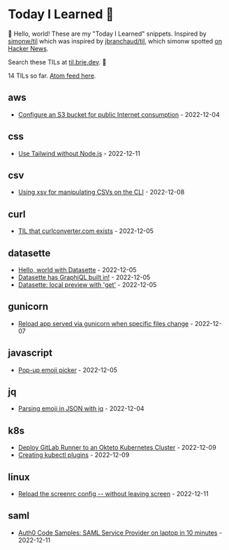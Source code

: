 # Today I Learned 🎒

👋 Hello, world! These are my  "Today I Learned" snippets. Inspired by [simonw/til](https://github.com/simonw/til) which was inspired by [jbranchaud/til](https://github.com/jbranchaud/til), which simonw spotted [on Hacker News](https://news.ycombinator.com/item?id=22908044).

Search these TILs at [til.brie.dev](https://til.brie.dev). 🚀  

<!-- count starts -->14<!-- count ends --> TILs so far. <a href="https://til.simonwillison.net/til/feed.atom">Atom feed here</a>.

<!-- index starts -->
## aws

* [Configure an S3 bucket for public Internet consumption](https://github.com/bbbbbrie/til/blob/main/aws/configure-s3-web.md) - 2022-12-04

## css

* [Use Tailwind without  Node.js](https://github.com/bbbbbrie/til/blob/main/css/use-tailwind-without-node-js.md) - 2022-12-11

## csv

* [Using xsv for manipulating CSVs on the CLI](https://github.com/bbbbbrie/til/blob/main/csv/xsv-for-inspecting-csvs-on-the-cli.md) - 2022-12-08

## curl

* [TIL that curlconverter.com exists](https://github.com/bbbbbrie/til/blob/main/curl/curlconverter.com.md) - 2022-12-05

## datasette

* [Hello, world with Datasette](https://github.com/bbbbbrie/til/blob/main/datasette/hello-world-datasette.md) - 2022-12-05
* [Datasette has GraphiQL built in!](https://github.com/bbbbbrie/til/blob/main/datasette/graphql-built-in.md) - 2022-12-05
* [Datasette: local preview with 'get'](https://github.com/bbbbbrie/til/blob/main/datasette/local-preview.md) - 2022-12-05

## gunicorn

* [Reload app served via gunicorn when specific files change](https://github.com/bbbbbrie/til/blob/main/gunicorn/reload-when-file-changes.md) - 2022-12-07

## javascript

* [Pop-up emoji picker](https://github.com/bbbbbrie/til/blob/main/javascript/pop-up-emoji-picker.md) - 2022-12-05

## jq

* [Parsing emoji in JSON with jq](https://github.com/bbbbbrie/til/blob/main/jq/parsing-emoji.md) - 2022-12-04

## k8s

* [Deploy GitLab Runner to an Okteto Kubernetes Cluster](https://github.com/bbbbbrie/til/blob/main/k8s/deploy-gitlab-runner-okteto.md) - 2022-12-09
* [Creating kubectl plugins](https://github.com/bbbbbrie/til/blob/main/k8s/creating-kubectl-plugins.md) - 2022-12-09

## linux

* [Reload the screenrc config -- without leaving screen](https://github.com/bbbbbrie/til/blob/main/linux/reload-screenrc-in-same-session.md) - 2022-12-11

## saml

* [Auth0 Code Samples: SAML Service Provider on laptop in 10 minutes](https://github.com/bbbbbrie/til/blob/main/saml/auth0-code-samples.md) - 2022-12-11
<!-- index ends -->
